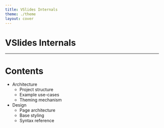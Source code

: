 ```yaml
---
title: VSlides Internals
theme: ./theme
layout: cover
---
```


# VSlides Internals

---

# Contents

- Architecture
  - Project structure
  - Example use-cases
  - Theming mechanism
- Design
  - Page architecture
  - Base styling
  - Syntax reference

